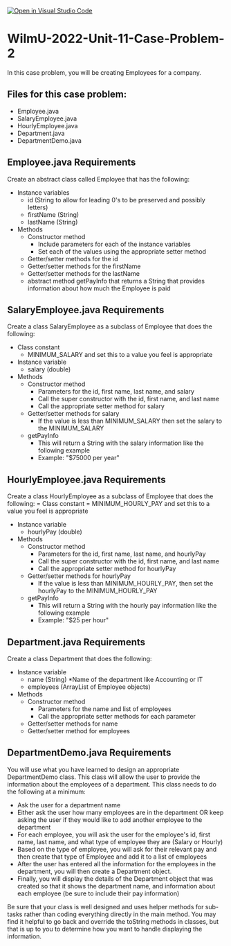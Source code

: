 [![Open in Visual Studio Code](https://classroom.github.com/assets/open-in-vscode-f059dc9a6f8d3a56e377f745f24479a46679e63a5d9fe6f495e02850cd0d8118.svg)](https://classroom.github.com/online_ide?assignment_repo_id=7503972&assignment_repo_type=AssignmentRepo)
# WilmU-2022-Unit-11-Case-Problem-2

In this case problem, you will be creating Employees for a company.

## Files for this case problem:
- Employee.java
- SalaryEmployee.java
- HourlyEmployee.java
- Department.java
- DepartmentDemo.java

## Employee.java Requirements
Create an abstract class called Employee that has the following:
- Instance variables
  - id (String to allow for leading 0's to be preserved and possibly letters)
  - firstName (String)
  - lastName (String)
- Methods
  - Constructor method
    - Include parameters for each of the instance variables
    - Set each of the values using the appropriate setter method
  - Getter/setter methods for the id
  - Getter/setter methods for the firstName
  - Getter/setter methods for the lastName
  - abstract method getPayInfo that returns a String that provides information about how much the Employee is paid

## SalaryEmployee.java Requirements
Create a class SalaryEmployee as a subclass of Employee that does the following:
- Class constant
  - MINIMUM_SALARY and set this to a value you feel is appropriate
- Instance variable
  - salary (double)
- Methods
  - Constructor method
    - Parameters for the id, first name, last name, and salary
    - Call the super constructor with the id, first name, and last name
    - Call the appropriate setter method for salary
  - Getter/setter methods for salary
    - If the value is less than MINIMUM_SALARY then set the salary to the MINIMUM_SALARY
  - getPayInfo
    - This will return a String with the salary information like the following example
    - Example: "$75000 per year"

## HourlyEmployee.java Requirements
Create a class HourlyEmployee as a subclass of Employee that does the following:
= Class constant
  = MINIMUM_HOURLY_PAY and set this to a value you feel is appropriate
- Instance variable
  - hourlyPay (double)
- Methods
  - Constructor method
    - Parameters for the id, first name, last name, and hourlyPay
    - Call the super constructor with the id, first name, and last name
    - Call the appropriate setter method for hourlyPay
  - Getter/setter methods for hourlyPay
    - If the value is less than MINIMUM_HOURLY_PAY, then set the hourlyPay to the MINIMUM_HOURLY_PAY
  - getPayInfo
    - This will return a String with the hourly pay information like the following example
    - Example: "$25 per hour"

## Department.java Requirements
Create a class Department that does the following:
- Instance variable
  - name (String) *Name of the department like Accounting or IT
  - employees (ArrayList of Employee objects)
- Methods
  - Constructor method
    - Parameters for the name and list of employees
    - Call the appropriate setter methods for each parameter
  - Getter/setter methods for name
  - Getter/setter method for employees

## DepartmentDemo.java Requirements
You will use what you have learned to design an appropriate DepartmentDemo class.  This class will allow the user to provide the information about the employees of a department.  This class needs to do the following at a minimum:
- Ask the user for a department name
- Either ask the user how many employees are in the department OR keep asking the user if they would like to add another employee to the department
- For each employee, you will ask the user for the employee's id, first name, last name, and what type of employee they are (Salary or Hourly)
- Based on the type of employee, you will ask for their relevant pay and then create that type of Employee and add it to a list of employees
- After the user has entered all the information for the employees in the department, you will then create a Department object.
- Finally, you will display the details of the Department object that was created so that it shows the department name, and information about each employee (be sure to include their pay information)

Be sure that your class is well designed and uses helper methods for sub-tasks rather than coding everything directly in the main method.  You may find it helpful to go back and override the toString methods in classes, but that is up to you to determine how you want to handle displaying the information.
